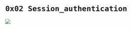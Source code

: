 # `0x02 Session_authentication`

![](https://miro.medium.com/v2/resize:fit:786/format:webp/1*-D6Ids2z9ebtz0_m9qeBBA.png)
